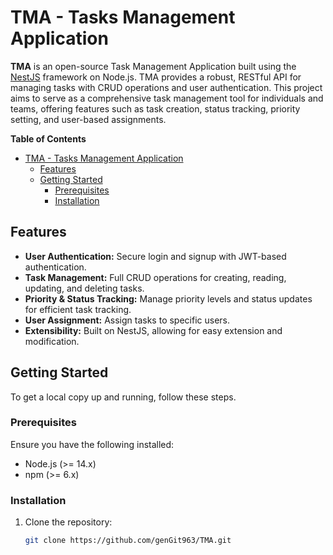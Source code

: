 # TMA - Tasks Management Application

**TMA** is an open-source Task Management Application built using the [NestJS](https://nestjs.com/) framework on Node.js. TMA provides a robust, RESTful API for managing tasks with CRUD operations and user authentication. This project aims to serve as a comprehensive task management tool for individuals and teams, offering features such as task creation, status tracking, priority setting, and user-based assignments.

**Table of Contents**

- [TMA - Tasks Management Application](#tma---tasks-management-application)
  - [Features](#features)
  - [Getting Started](#getting-started)
    - [Prerequisites](#prerequisites)
    - [Installation](#installation)

## Features

- **User Authentication:** Secure login and signup with JWT-based authentication.
- **Task Management:** Full CRUD operations for creating, reading, updating, and deleting tasks.
- **Priority & Status Tracking:** Manage priority levels and status updates for efficient task tracking.
- **User Assignment:** Assign tasks to specific users.
- **Extensibility:** Built on NestJS, allowing for easy extension and modification.

## Getting Started

To get a local copy up and running, follow these steps.

### Prerequisites

Ensure you have the following installed:

- Node.js (>= 14.x)
- npm (>= 6.x)

### Installation

1. Clone the repository:
   ```bash
   git clone https://github.com/genGit963/TMA.git
   ```
